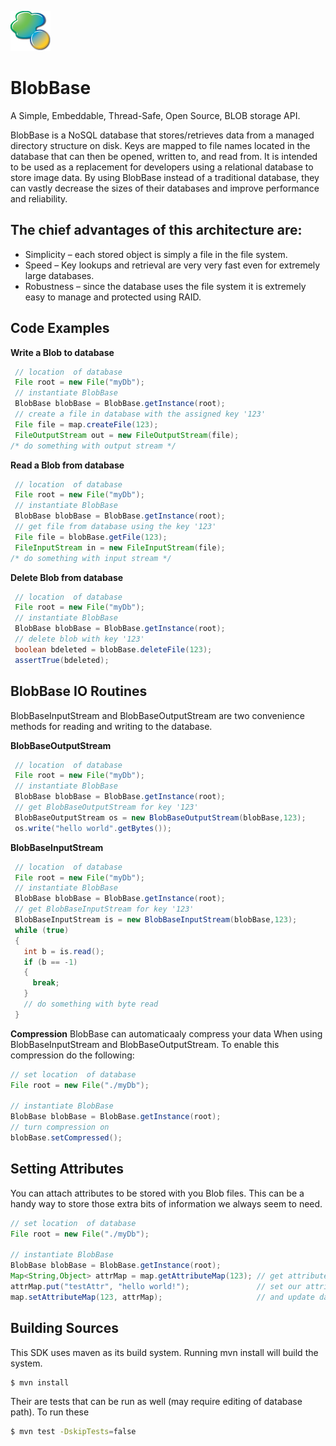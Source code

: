 ![](/docs/images/blobbase-logo.png)

# BlobBase
A Simple, Embeddable, Thread-Safe, Open Source, BLOB storage API.

BlobBase is a NoSQL database that stores/retrieves data from a managed directory structure on disk. Keys are mapped to file names located in the database that can then be opened, written to, and read from. It is intended to be used as a replacement for developers using a relational database to store image data. By using BlobBase instead of a traditional database, they can vastly decrease the sizes of their databases and improve performance and reliability.

## The chief advantages of this architecture are:

* Simplicity – each stored object is simply a file in the file system.
* Speed      – Key lookups and retrieval are very very fast even for extremely large databases.
* Robustness – since the database uses the file system it is extremely easy to manage and protected using RAID.

## Code Examples
**Write a Blob to database**
```java
 // location  of database
 File root = new File("myDb");
 // instantiate BlobBase
 BlobBase blobBase = BlobBase.getInstance(root);
 // create a file in database with the assigned key '123'
 File file = map.createFile(123);
 FileOutputStream out = new FileOutputStream(file);
/* do something with output stream */
```
**Read a Blob from database**
```java
 // location  of database
 File root = new File("myDb");
 // instantiate BlobBase
 BlobBase blobBase = BlobBase.getInstance(root);
 // get file from database using the key '123'
 File file = blobBase.getFile(123);
 FileInputStream in = new FileInputStream(file);
/* do something with input stream */
```
**Delete Blob from database**
```java
 // location  of database
 File root = new File("myDb");
 // instantiate BlobBase
 BlobBase blobBase = BlobBase.getInstance(root);
 // delete blob with key '123'
 boolean bdeleted = blobBase.deleteFile(123);        
 assertTrue(bdeleted);
```

## BlobBase IO Routines

BlobBaseInputStream and BlobBaseOutputStream are two convenience methods for reading and writing to the database.

**BlobBaseOutputStream**
```java
 // location  of database
 File root = new File("myDb");
 // instantiate BlobBase
 BlobBase blobBase = BlobBase.getInstance(root);
 // get BlobBaseOutputStream for key '123'
 BlobBaseOutputStream os = new BlobBaseOutputStream(blobBase,123);
 os.write("hello world".getBytes());
```

**BlobBaseInputStream**
```java
 // location  of database
 File root = new File("myDb");
 // instantiate BlobBase
 BlobBase blobBase = BlobBase.getInstance(root);
 // get BlobBaseInputStream for key '123'
 BlobBaseInputStream is = new BlobBaseInputStream(blobBase,123);
 while (true)
 {
   int b = is.read();
   if (b == -1)
   {
     break;
   }
   // do something with byte read 
 }
```
**Compression**
BlobBase can automaticaaly compress your data When using BlobBaseInputStream and BlobBaseOutputStream. To enable this compression do the following:
```java
// set location  of database
File root = new File("./myDb");

// instantiate BlobBase
BlobBase blobBase = BlobBase.getInstance(root);
// turn compression on
blobBase.setCompressed();
```
## Setting Attributes ##
You can attach attributes to be stored with you Blob files. This can be a handy way to store those extra bits of information we always seem to need.
```java
// set location  of database
File root = new File("./myDb");

// instantiate BlobBase
BlobBase blobBase = BlobBase.getInstance(root);
Map<String,Object> attrMap = map.getAttributeMap(123); // get attributes for object 123
attrMap.put("testAttr", "hello world!");               // set our attribute
map.setAttributeMap(123, attrMap);                     // and update database
```


## Building Sources
This SDK uses maven as its build system. Running mvn install will build the system.
```bash
$ mvn install
```
Their are tests that can be run as well (may require editing of database path). To run these
```bash
$ mvn test -DskipTests=false
```

